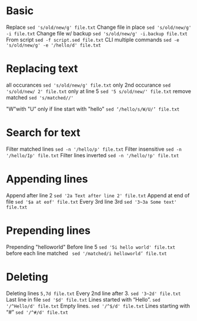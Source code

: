 # Basic

Replace                      ` sed 's/old/new/g' file.txt `
Change file in place         ` sed 's/old/new/g' -i file.txt `
Change file w/ backup        ` sed 's/old/new/g' -i.backup file.txt `
From script                  ` sed -f script.sed file.txt `
CLI multiple commands        ` sed -e 's/old/new/g' -e '/hello/d' file.txt `


# Replacing text

all occurances               ` sed 's/old/new/g' file.txt `
only 2nd occurance           ` sed 's/old/new/ 2' file.txt `
only at line 5               ` sed '5 s/old/new/' file.txt `
remove matched               ` sed 's/matched//' `

"W"with "U” only if line start with "hello"
                             ` sed ‘/hello/s/W/U/’ file.txt `


# Search for text

Filter matched lines         ` sed -n '/hello/p' file.txt `
Filter insensitive           ` sed -n '/hello/Ip' file.txt `
Filter lines inverted        ` sed -n '/hello/!p' file.txt `


# Appending lines

Append after line 2          ` sed '2a Text after line 2' file.txt `
Append at end of file        ` sed '$a at eof' file.txt `
Every 3rd line 3rd           ` sed '3~3a Some text' file.txt `


# Prepending lines

Prepending "helloworld"
Before line 5                ` sed '5i hello world' file.txt `
before each line matched     ` sed '/matched/i helloworld’ file.txt`


# Deleting

Deleting lines               ` 5,7d file.txt `
Every 2nd line after 3.      ` sed '3~2d' file.txt `
Last line in file            ` sed '$d' file.txt `
Lines started with “Hello”.  ` sed '/^Hello/d' file.txt `
Empty lines.                 ` sed '/^$/d' file.txt `
Lines starting with “#”      ` sed '/^#/d' file.txt `
